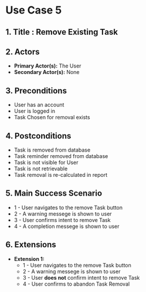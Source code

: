 # Use Case 5

## 1. Title :  Remove Existing Task

## 2. Actors
- **Primary Actor(s):** The User
- **Secondary Actor(s):** None

## 3. Preconditions
- User has an account
- User is logged in
- Task Chosen for removal exists

## 4. Postconditions
- Task is removed from database
- Task reminder removed from database
- Task is not visible for User
- Task is not retrievable
- Task removal is re-calculated in report

## 5. Main Success Scenario
- 1 - User navigates to the remove Task button
- 2 - A warning messege is shown to user
- 3 - User confirms intent to remove Task
- 4 - A completion messege is shown to user

## 6. Extensions

- **Extension 1:**
    - 1 - User navigates to the remove Task button
    - 2 - A warning messege is shown to user
    - 3 - User **does not** confirm intent to remove Task
    - 4 - User confirms to abandon Task Removal 
